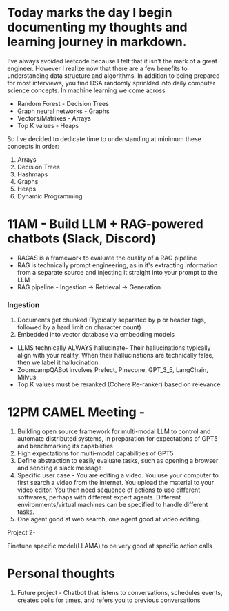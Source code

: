 # Today marks the day I begin documenting my thoughts and learning journey in markdown.

I've always avoided leetcode because I felt that it isn't the mark of a great engineer.
However I realize now that there are a few benefits to understanding data structure and algorithms.
In addition to being prepared for most interviews, you find DSA randomly sprinkled into daily computer science concepts.
In machine learning we come across

- Random Forest - Decision Trees
- Graph neural networks - Graphs
- Vectors/Matrixes - Arrays
- Top K values - Heaps

So I've decided to dedicate time to understanding at minimum these concepts in order:

1. Arrays
2. Decision Trees
3. Hashmaps
4. Graphs
5. Heaps
6. Dynamic Programming

# 11AM - Build LLM + RAG-powered chatbots (Slack, Discord)

- RAGAS is a framework to evaluate the quality of a RAG pipeline
- RAG is technically prompt engineering, as in it's extracting information from a separate source and injecting it straight into your prompt to the LLM
- RAG pipeline - Ingestion -> Retrieval -> Generation

### Ingestion

1. Documents get chunked (Typically separated by p or header tags, followed by a hard limit on character count)
2. Embedded into vector database via embedding models

- LLMS technically ALWAYS hallucinate- Their hallucinations typically align with your reality. When their hallucinations are technically false, then we label it hallucination.
- ZoomcampQABot involves Prefect, Pinecone, GPT_3_5, LangChain, Milvus
- Top K values must be reranked (Cohere Re-ranker) based on relevance

# 12PM CAMEL Meeting -

1. Building open source framework for multi-modal LLM to control and automate distributed systems, in preparation for expectations of GPT5 and benchmarking its capabilities
2. High expectations for multi-modal capabilities of GPT5
3. Define abstraction to easily evaluate tasks, such as opening a browser and sending a slack message
4. Specific user case - You are editing a video. You use your computer to first search a video from the internet. You upload the material to your video editor. You then need sequence of actions to use different softwares, perhaps with different expert agents. Different environments/virtual machines can be specified to handle different tasks.
5. One agent good at web search, one agent good at video editing.

Project 2-

Finetune specific model(LLAMA) to be very good at specific action calls

# Personal thoughts

1. Future project - Chatbot that listens to conversations, schedules events, creates polls for times, and refers you to previous conversations
